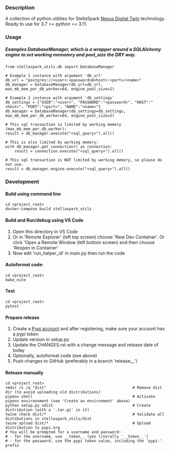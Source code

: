 [Nexus Digital Twin]:https://www.stellaspark.com/ 
[Pypi account]:https://pypi.org/account/register/


### Description
A collection of python utilities for StellaSpark [Nexus Digital Twin] technology. 
Ready to use for 3.7 >= python >= 3.11.


### Usage

##### Examples DatabaseManager, which is a wrapper around a SQLAlchemy engine to set working memomry and pool_size the DRY way.
```
from stellaspark_utils.db import DatabaseManager
   
# Example 1 instance with argument 'db_url'
db_url = "postgres://<user>:<password>@<host>:<port>/<name>"
db_manager = DatabaseManager(db_url=db_url, max_mb_mem_per_db_worker=64, engine_pool_size=2)

# Example 2 instance with argument 'db_settings'
db_settings = {"USER":"<user>", "PASSWORD":"<password>", "HOST":"<host>", "PORT":"<port>", "NAME":"<name>"}
db_manager = DatabaseManager(db_settings=db_settings, max_mb_mem_per_db_worker=64, engine_pool_size=2)

# This sql transaction is limited by working memory (max_mb_mem_per_db_worker):
result = db_manager.execute("<sql_query>").all()

# This is also limited by working memory:
with db_manager.get_connection() as connection:
    result = connection.execute("<sql_query>").all()

# This sql transaction is NOT limited by working memory, so please do not use.
result = db_manager.engine.execute("<sql_query>").all()
```

### Development

#### Build using command line
```
cd <project_root>
docker-compose build stellaspark_utils
```

#### Build and Run/debug using VS Code
1. Open this directory in VS Code
2. Or in 'Remote Explorer' (left top screen) choose 'New Dev Container'. Or click 'Open a Remote Window (left bottom screen) and then choose 'Reopen in Container'
3. Now edit 'run_helper_id' in main.py then run the code

#### Autoformat code:
```
cd <project_root>
make_nice
```

#### Test
```
cd <project_root>
pytest
```

#### Prepare release
1. Create a [Pypi account] and after registering, make sure your account has a pypi token
2. Update version in setup.py
3. Update the CHANGES.rst with a change message and release date of today
4. Optionally, autoformat code (see above)
5. Push changes to GitHub (preferably in a branch 'release_<x>_<y>')

#### Release manually
```
cd <project_root>
rmdir /s /q "dist"                                      # Remove dist dir (to avoid uploading old distributions)                       
pipenv shell                                            # Activate pipenv environnment (see 'Create an environment' above)
python setup.py sdist                                   # Create distribution (with a '.tar.gz' in it)
twine check dist/*                                      # Validate all distibutions in stellaspark_utils/dist
twine upload dist/*                                     # Upload distribution to pypi.org
# You will be prompted for a username and password: 
# - for the username, use __token__ (yes literally '__token__')
# - for the password, use the pypi token value, including the 'pypi-' prefix
```
